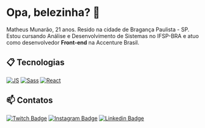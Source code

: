 # Opa, belezinha? 🎈

Matheus Munarão, 21 anos. Resido na cidade de Bragança Paulista - SP. 
Estou cursando Análise e Desenvolvimento de Sistemas no IFSP-BRA e atuo como desenvolvedor **Front-end** na Accenture Brasil.

## 📋 Tecnologias

[![JS](https://img.shields.io/badge/JavaScript-5E5C5C?style=for-the-badge&logo=javascript&logoColor=F7DF1E&style=plastic)]()
[![Sass](https://img.shields.io/badge/Sass-CC6699?style=for-the-badge&logo=sass&logoColor=white&style=plastic)]()
[![React](https://img.shields.io/badge/React-20232A?style=for-the-badge&logo=react&logoColor=61DAFB&style=plastic)]()

## 📫 Contatos

[![Twitch Badge](https://img.shields.io/badge/@leovargasdev-2D425E?style=flat&labelColor=2D425E&logo=twitch&logoColor=white&link=https://twitch.com/leovargasdev)](https://twitch.com/leovargasdev)
[![Instagram Badge](https://img.shields.io/badge/@leuvargas-2D425E?style=flat&labelColor=2D425E&logo=instagram&logoColor=white&link=https://instagram.com/matheusmunarao)](https://instagram.com/matheusmunarao)
[![Linkedin Badge](https://img.shields.io/badge/Leonardo%20Vargas-2D425E?style=flat&logo=Linkedin&logoColor=white&link=https://www.linkedin.com/in/matheusmunarao/)](https://www.linkedin.com/in/matheusmunarao/)
